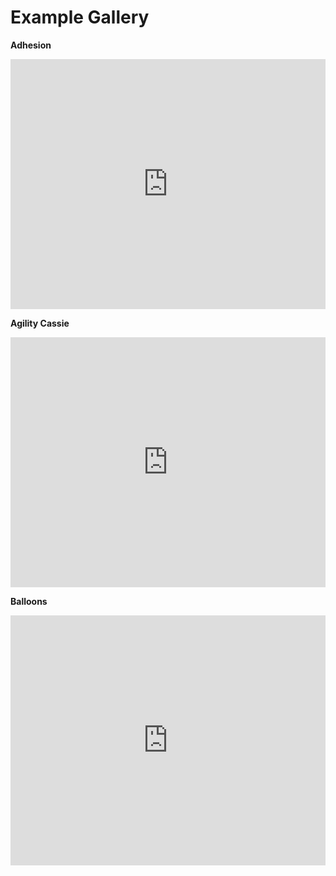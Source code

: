 # Example Gallery

**Adhesion**

<iframe src="https://vuer.ai/editor?background=131416,fff&collapseMenu=true&scene=https://docs.vuer.ai/en/latest/_static/mujoco_scenes/adhesion/scene.vuer.yml" width="100%" height="400px" frameborder="0"></iframe>

**Agility Cassie**

<iframe src="https://vuer.ai/editor?collapseMenu=true&scene=https://docs.vuer.ai/en/latest/_static/mujoco_scenes/agility_cassie/scene.vuer.yml" width="100%" height="400px" frameborder="0"></iframe>

**Balloons**

<iframe src="https://vuer.ai/editor?collapseMenu=true&scene=https://docs.vuer.ai/en/latest/_static/mujoco_scenes/balloons/scene.vuer.yml" width="100%" height="400px" frameborder="0"></iframe>
